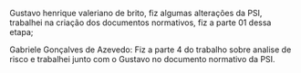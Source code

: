 Gustavo henrique valeriano de brito, fiz algumas alterações da PSI, trabalhei na criação dos documentos normativos, fiz a parte 01 dessa etapa;

Gabriele Gonçalves de Azevedo: Fiz a parte 4 do trabalho sobre analise de risco e trabalhei junto com o Gustavo no documento normativo da PSI.